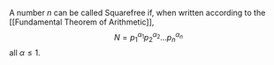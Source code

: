 A number $n$ can be called Squarefree if, when written according to the [[Fundamental Theorem of Arithmetic]], 
$$N=p_{1}^{\alpha_{1}}p_{2}^{\alpha_{2}}\dots p_{n}^{\alpha_n}$$
all $\alpha\leq1$.